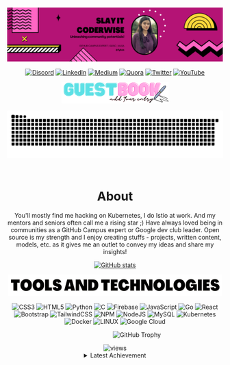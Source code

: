 <div align="center">

[![GitHub Header](/assets/banner/small.png)](https://discord.com/invite/HAJVhyaheu)
   
    
<!--Socials-->

[![Discord](https://img.shields.io/badge/Discord-%237289DA.svg?logo=discord&logoColor=white)](https://discord.gg/HAJVhyaheu) 
[![LinkedIn](https://img.shields.io/badge/LinkedIn-%230077B5.svg?logo=linkedin&logoColor=white)](https://linkedin.com/in/faeka) 
[![Medium](https://img.shields.io/badge/Medium-12100E?logo=medium&logoColor=white)](https://medium.com/@faeka6) 
[![Quora](https://img.shields.io/badge/Quora-%23B92B27.svg?logo=Quora&logoColor=white)](https://quora.com/profile/Fyka) 
[![Twitter](https://img.shields.io/badge/Twitter-%231DA1F2.svg?logo=Twitter&logoColor=white)](https://twitter.com/fykawise) 
[![YouTube](https://img.shields.io/badge/YouTube-%23FF0000.svg?logo=YouTube&logoColor=white)](https://youtube.com/@fyka) 
   
<!-- <a href="https://twitter.com/1fyka">
    <img height="70" src="/assets/socials/twitter.png" />
</a>

<a href="https://discord.com/invite/HAJVhyaheu">
    <img height="70" src="/assets/socials/discord.png" />
</a>

<a href="https://www.quora.com/profile/Fyka">
    <img height="70" src="/assets/socials/quora.png" />
</a>

<a href="https://medium.com/@faeka6">
    <img height="70" src="/assets/socials/medium.png" />
</a>

<a href="http://www.linkedin.com/in/faeka">
    <img height="70" src="/assets/socials/linkedin.png" />
</a>

<a href="https://leetcode.com/fyka/">
    <img height="70" src="/assets/socials/leetcode.png" />
</a>

<a href="https://youtube.com/@fyka">
    <img height="70" src="/assets/socials/youtube.png" />
</a> -->

<!--Socials End-->

<!--GuestBook-->

<div>
<a href="https://github.com/fykaa/fykaa/issues/1#issuecomment-new"><img height="50"src="/assets/decoratives/penbook.png"></a> 
</div>    

<!--GuestBook Ends-->

<!--Snake Contribution Graph-->    
    
![𝙶𝚒𝚝𝚑𝚞𝚋 𝙲𝚘𝚗𝚝𝚛𝚒𝚋𝚞𝚝𝚒𝚘𝚗 𝙶𝚛𝚊𝚙𝚑](/contributiongrid.svg)
    
<br/>
    
<!--Snake Contribution Graph Ends--> 
 
    
<!--About-->

<h1> About </h1> 
 <p> 
     You'll mostly find me hacking on Kubernetes, I do Istio at work. And my mentors and seniors often call me a rising star ;) Have always loved being in communities as a GitHub Campus expert or Google dev club leader. Open source is my strength and I enjoy creating stuffs - projects, written content, models, etc. as it gives me an outlet to convey my ideas and share my insights!</p>

<!--About Ends-->
    
<!--Recent Activity & Streaks-->

[![GitHub stats](https://github-readme-stats.vercel.app/api?username=fykaa&show_icons=true&theme=dracula&count_private=true)](https://github.com/fykaa/github-readme-stats)

<!-- 
[![GitHub Streaks stats](https://github-readme-streak-stats.herokuapp.com?user=fykaa&theme=radical&hide_border=true)](https://github.com/fykaa/github-readme-stats)    
-->
    
<!--Recent Activity & Streaks End-->    

<!--Tools & Tech-->

<div></div>
<img alt="Tools & Technologies" height="50" src="/assets/languages/tools.png" />    
<div></div>
    
![CSS3](https://img.shields.io/badge/css3-%231572B6.svg?style=plastic&logo=css3&logoColor=white) ![HTML5](https://img.shields.io/badge/html5-%23E34F26.svg?style=plastic&logo=html5&logoColor=white) ![Python](https://img.shields.io/badge/python-3670A0?style=plastic&logo=python&logoColor=ffdd54) ![C](https://img.shields.io/badge/c-%2300599C.svg?style=plastic&logo=c&logoColor=white) ![Firebase](https://img.shields.io/badge/firebase-%23039BE5.svg?style=plastic&logo=firebase) ![JavaScript](https://img.shields.io/badge/javascript-%23323330.svg?style=plastic&logo=javascript&logoColor=%23F7DF1E) ![Go](https://img.shields.io/badge/go-%2300ADD8.svg?style=plastic&logo=go&logoColor=white) ![React](https://img.shields.io/badge/react-%2320232a.svg?style=plastic&logo=react&logoColor=%2361DAFB) ![Bootstrap](https://img.shields.io/badge/bootstrap-%23563D7C.svg?style=plastic&logo=bootstrap&logoColor=white) ![TailwindCSS](https://img.shields.io/badge/tailwindcss-%2338B2AC.svg?style=plastic&logo=tailwind-css&logoColor=white) ![NPM](https://img.shields.io/badge/NPM-%23000000.svg?style=plastic&logo=npm&logoColor=white) ![NodeJS](https://img.shields.io/badge/node.js-6DA55F?style=plastic&logo=node.js&logoColor=white) ![MySQL](https://img.shields.io/badge/mysql-%2300f.svg?style=plastic&logo=mysql&logoColor=white) ![Kubernetes](https://img.shields.io/badge/kubernetes-%23326ce5.svg?style=plastic&logo=kubernetes&logoColor=white) ![Docker](https://img.shields.io/badge/docker-%230db7ed.svg?style=plastic&logo=docker&logoColor=white) ![LINUX](https://img.shields.io/badge/Linux-FCC624?style=plastic&logo=linux&logoColor=black) ![Google Cloud](https://img.shields.io/badge/Google%20Cloud-%234285F4.svg?style=plastic&logo=google-cloud&logoColor=white)

   
<!-- <img height="80" src="/assets/languages/python.png" />
<img height="80" src="/assets/languages/javascript.png" />
<img height="80" src="/assets/languages/cpp.png" />
<img height="80" src="/assets/languages/c.png" />
<img height="80" src="/assets/languages/react.png" />
<img height="80" src="/assets/languages/bootstrap.png" />
<img height="80" src="/assets/languages/html.png" />
<br></br>
<img height="80" src="/assets/languages/go.png" />
<img height="80" src="/assets/languages/css.png" />
<img height="80" src="/assets/languages/vsc.png" />
<img height="80" src="/assets/languages/tailwind.png" />
<img height="80" src="/assets/languages/npm.png" />
<img height="80" src="/assets/languages/node.png" />
<img height="80" src="/assets/languages/mysql.png" />
<img height="80" src="/assets/languages/kubernetes.png" />
<img height="80" src="/assets/languages/git.png" />
<img height="80" src="/assets/languages/gcp.png" /> -->
<!--Tools & Tech End-->    
    
    
<!--Trophy-->
    
<!--     
![trophy](https://github-profile-trophy.vercel.app/?username=fykaa&theme=radical&margin-h=15&margin-w=5&column=4&no-frame=true&no-bg=true)
 -->
    
&nbsp;&nbsp;&nbsp;&nbsp;&nbsp;&nbsp;&nbsp;&nbsp;&nbsp;&nbsp;&nbsp;&nbsp;&nbsp;&nbsp;&nbsp;&nbsp;&nbsp;&nbsp;&nbsp;&nbsp;&nbsp;&nbsp;&nbsp;&nbsp;&nbsp; 
![GitHub Trophy](https://github-profile-trophy.vercel.app/?username=fykaa&column=8&row=1&theme=dracula&no-frame=true)

<!--Trophy Ends--> 

<!--Profile Views Badge-->

<div align="center"><img src="https://komarev.com/ghpvc/?username=fykaa&style=circle&color=dd6286" alt="views"/></div>

<!--Profile Views Badge End-->

<!--RickRoll-->

<details>
    <summary>Latest Achievement</summary>
    <p><strong>Rick Rolling You! I am aware of all the Internet Traditions and I am never gonna give them up!</strong></p>
    <a href="https://discord.com/invite/HAJVhyaheu" target="_blank"><img src="https://user-images.githubusercontent.com/5713670/87202985-820dcb80-c2b6-11ea-9f56-7ec461c497c3.gif" width="180" height="auto" /></a>
    <a href="https://discord.com/invite/HAJVhyaheu" target="_blank"><img src="https://media.giphy.com/media/Vuw9m5wXviFIQ/source.gif" width="280" height="auto" /></a>
    <a href="https://discord.com/invite/HAJVhyaheu" target="_blank"><img src="https://user-images.githubusercontent.com/5713670/87202985-820dcb80-c2b6-11ea-9f56-7ec461c497c3.gif" width="180" height="auto" /></a>
    <div>
    <img src="https://cultofthepartyparrot.com/parrots/hd/illuminatiparrot.gif" width="30" height="30"/>
    <img src="https://cultofthepartyparrot.com/flags/hd/indiaparrot.gif" width="30" height="30"/>
    <img src="https://cultofthepartyparrot.com/parrots/asyncparrot.gif" width="36" height="30"/>
    <img src="https://cultofthepartyparrot.com/parrots/hd/exceptionallyfastparrot.gif" width="30" height="30"/>
    <img src="https://cultofthepartyparrot.com/parrots/hd/60fpsparrot.gif" width="30" height="30"/>
    <img src="https://cultofthepartyparrot.com/parrots/hd/jumpingparrot.gif" width="30" height="30"/>
    <img src="https://cultofthepartyparrot.com/parrots/hd/opensourceparrot.gif" width="30" height="30"/>
    <img src="https://cultofthepartyparrot.com/parrots/hd/dealwithitnowparrot.gif" width="30" height="30"/>
    <img src="https://cultofthepartyparrot.com/parrots/hd/hypnoparrotlight.gif" width="30" height="30"/>
    <img src="https://cultofthepartyparrot.com/parrots/databaseparrot.gif" width="30" height="30"/>
    <img src="https://cultofthepartyparrot.com/parrots/fixparrot.gif" width="36" height="30"/>
    <img src="https://cultofthepartyparrot.com/parrots/hd/laptop_parrot.gif" width="30" height="30"/>
    <img src="https://cultofthepartyparrot.com/parrots/hd/githubparrot.gif" width="30" height="30"/>
    <img src="https://cultofthepartyparrot.com/parrots/hd/levitationparrot.gif" width="30" height="30"/>
    <img src="https://cultofthepartyparrot.com/parrots/hd/meldparrot.gif" width="30" height="30"/>
    <img src="https://cultofthepartyparrot.com/parrots/slomoparrot.gif" width="30" height="30"/>
    <img src="https://cultofthepartyparrot.com/parrots/hd/moonwalkingparrot.gif" width="30" height="30"/>
    <img src="https://cultofthepartyparrot.com/parrots/hd/stableparrot.gif" width="30" height="30"/>
    <img src="https://cultofthepartyparrot.com/parrots/hd/scienceparrot.gif" width="30" height="30"/>
    <img src="https://cultofthepartyparrot.com/parrots/hd/pirateparrot.gif" width="30" height="30"/>
    <img src="https://cultofthepartyparrot.com/parrots/hd/footballparrot.gif" width="30" height="30"/>
    <img src="https://cultofthepartyparrot.com/parrots/hd/spinningparrot.gif" width="30" height="30"/>
    <img src="https://cultofthepartyparrot.com/parrots/hd/hypnoparrotdark.gif" width="30" height="30"/>
    <img src="https://cultofthepartyparrot.com/parrots/hd/mustacheparrot.gif" width="30" height="30"/>
</div>
<!-- <img src="https://raw.githubusercontent.com/trinib/trinib/d2e2d90f68200d727900433f422c0a1de222919c/images/banner.svg"  width="600"> -->
<!-- <img src="https://raw.githubusercontent.com/trinib/trinib/a5f17399d881c5651a89bfe4a621014b08346cf0/images/marquee2.svg" width="1000"> -->

</details>

<!--RickRoll Ends-->

<!--Repositories-->
<!-- 
<h2 align="center">👨‍💻 Repositories 👨‍💻</h2>
<br>
<div width="100%" align="center">
  <a align="left" href="https://github.com/fykaa/Sample-Portfolio-for-Learners" title="Sample-Portfolio-for-Learners"><img align="left" height="115" src="https://github-readme-stats.vercel.app/api/pin/?username=fykaa&repo=Sample-Portfolio-for-Learners&theme=react&border_color=61dafb&border_radius=10"></a>
  <a align="right" href="https://github.com/fykaa/Content-Corral" title="Content-Corral"><img align="right" height="115" src="https://github-readme-stats.vercel.app/api/pin/?username=fykaa&repo=Content-Corral&theme=react&border_color=61dafb&border_radius=10"></a>
</div>
<br/><br/><br/><br/><br/><br/>
<div width="100%" align="center">
  <a align="left" href="https://github.com/fykaa/PyPAL-Python-Powered-Personal-Assistant" title="PyPAL-Python-Powered-Personal-Assistant"><img align="left" height="115" src="https://github-readme-stats.vercel.app/api/pin/?username=fykaa&repo=PyPAL-Python-Powered-Personal-Assistant&theme=react&border_color=61dafb&border_radius=10"></a>
  <a align="right" href="https://github.com/fykaa/Content-Corral" title="Content-Corral"><img align="right" height="115" src="https://github-readme-stats.vercel.app/api/pin/?username=fykaa&repo=Content-Corral&theme=react&border_color=61dafb&border_radius=10"></a>
</div>
<br/><br/><br/><br/><br/><br/>
 -->
<!--Repositories End-->
